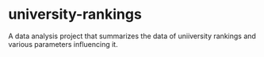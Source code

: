 # university-rankings

A data analysis project that summarizes the data of uniiversity rankings and various parameters influencing it.
